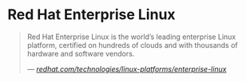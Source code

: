 # Red Hat Enterprise Linux

> Red Hat Enterprise Linux is the world’s leading enterprise Linux platform, certified on hundreds of clouds and with thousands of hardware and software vendors.
>
> &mdash; _[redhat.com/technologies/linux-platforms/enterprise-linux](https://www.redhat.com/en/technologies/linux-platforms/enterprise-linux)_
